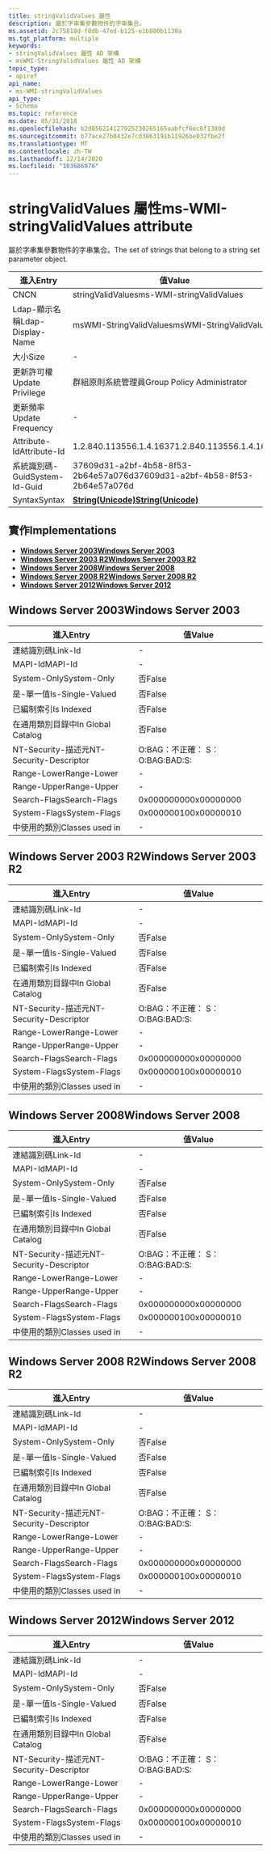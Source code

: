 ```yaml
---
title: stringValidValues 屬性
description: 屬於字串集參數物件的字串集合。
ms.assetid: 2c75818d-f8db-47ed-b125-e1b800b1139a
ms.tgt_platform: multiple
keywords:
- stringValidValues 屬性 AD 架構
- msWMI-StringValidValues 屬性 AD 架構
topic_type:
- apiref
api_name:
- ms-WMI-stringValidValues
api_type:
- Schema
ms.topic: reference
ms.date: 05/31/2018
ms.openlocfilehash: b2d056214127925230265165aabfcf6ec6f1380d
ms.sourcegitcommit: b77ace27b0432e7cd3863191b11926be032fbe2f
ms.translationtype: MT
ms.contentlocale: zh-TW
ms.lasthandoff: 12/14/2020
ms.locfileid: "103686976"
---
```

# <a name="ms-wmi-stringvalidvalues-attribute"></a><span data-ttu-id="3cd97-105">stringValidValues 屬性</span><span class="sxs-lookup"><span data-stu-id="3cd97-105">ms-WMI-stringValidValues attribute</span></span>

<span data-ttu-id="3cd97-106">屬於字串集參數物件的字串集合。</span><span class="sxs-lookup"><span data-stu-id="3cd97-106">The set of strings that belong to a string set parameter object.</span></span>



| <span data-ttu-id="3cd97-107">進入</span><span class="sxs-lookup"><span data-stu-id="3cd97-107">Entry</span></span> | <span data-ttu-id="3cd97-108">值</span><span class="sxs-lookup"><span data-stu-id="3cd97-108">Value</span></span> |
|-------------------|---------------------------------------------|
| <span data-ttu-id="3cd97-109">CN</span><span class="sxs-lookup"><span data-stu-id="3cd97-109">CN</span></span>                | <span data-ttu-id="3cd97-110">stringValidValues</span><span class="sxs-lookup"><span data-stu-id="3cd97-110">ms-WMI-stringValidValues</span></span>                    |
| <span data-ttu-id="3cd97-111">Ldap-顯示名稱</span><span class="sxs-lookup"><span data-stu-id="3cd97-111">Ldap-Display-Name</span></span> | <span data-ttu-id="3cd97-112">msWMI-StringValidValues</span><span class="sxs-lookup"><span data-stu-id="3cd97-112">msWMI-StringValidValues</span></span>                     |
| <span data-ttu-id="3cd97-113">大小</span><span class="sxs-lookup"><span data-stu-id="3cd97-113">Size</span></span>              | \-                                          |
| <span data-ttu-id="3cd97-114">更新許可權</span><span class="sxs-lookup"><span data-stu-id="3cd97-114">Update Privilege</span></span>  | <span data-ttu-id="3cd97-115">群組原則系統管理員</span><span class="sxs-lookup"><span data-stu-id="3cd97-115">Group Policy Administrator</span></span>                  |
| <span data-ttu-id="3cd97-116">更新頻率</span><span class="sxs-lookup"><span data-stu-id="3cd97-116">Update Frequency</span></span>  | \-                                          |
| <span data-ttu-id="3cd97-117">Attribute-Id</span><span class="sxs-lookup"><span data-stu-id="3cd97-117">Attribute-Id</span></span>      | <span data-ttu-id="3cd97-118">1.2.840.113556.1.4.1637</span><span class="sxs-lookup"><span data-stu-id="3cd97-118">1.2.840.113556.1.4.1637</span></span>                     |
| <span data-ttu-id="3cd97-119">系統識別碼-Guid</span><span class="sxs-lookup"><span data-stu-id="3cd97-119">System-Id-Guid</span></span>    | <span data-ttu-id="3cd97-120">37609d31-a2bf-4b58-8f53-2b64e57a076d</span><span class="sxs-lookup"><span data-stu-id="3cd97-120">37609d31-a2bf-4b58-8f53-2b64e57a076d</span></span>        |
| <span data-ttu-id="3cd97-121">Syntax</span><span class="sxs-lookup"><span data-stu-id="3cd97-121">Syntax</span></span>            | [<span data-ttu-id="3cd97-122">**String(Unicode)**</span><span class="sxs-lookup"><span data-stu-id="3cd97-122">**String(Unicode)**</span></span>](s-string-unicode.md) |



## <a name="implementations"></a><span data-ttu-id="3cd97-123">實作</span><span class="sxs-lookup"><span data-stu-id="3cd97-123">Implementations</span></span>

-   [<span data-ttu-id="3cd97-124">**Windows Server 2003**</span><span class="sxs-lookup"><span data-stu-id="3cd97-124">**Windows Server 2003**</span></span>](#windows-server-2003)
-   [<span data-ttu-id="3cd97-125">**Windows Server 2003 R2**</span><span class="sxs-lookup"><span data-stu-id="3cd97-125">**Windows Server 2003 R2**</span></span>](#windows-server-2003-r2)
-   [<span data-ttu-id="3cd97-126">**Windows Server 2008**</span><span class="sxs-lookup"><span data-stu-id="3cd97-126">**Windows Server 2008**</span></span>](#windows-server-2008)
-   [<span data-ttu-id="3cd97-127">**Windows Server 2008 R2**</span><span class="sxs-lookup"><span data-stu-id="3cd97-127">**Windows Server 2008 R2**</span></span>](#windows-server-2008-r2)
-   [<span data-ttu-id="3cd97-128">**Windows Server 2012**</span><span class="sxs-lookup"><span data-stu-id="3cd97-128">**Windows Server 2012**</span></span>](#windows-server-2012)

## <a name="windows-server-2003"></a><span data-ttu-id="3cd97-129">Windows Server 2003</span><span class="sxs-lookup"><span data-stu-id="3cd97-129">Windows Server 2003</span></span>



| <span data-ttu-id="3cd97-130">進入</span><span class="sxs-lookup"><span data-stu-id="3cd97-130">Entry</span></span> | <span data-ttu-id="3cd97-131">值</span><span class="sxs-lookup"><span data-stu-id="3cd97-131">Value</span></span> |
|------------------------|--------------|
| <span data-ttu-id="3cd97-132">連結識別碼</span><span class="sxs-lookup"><span data-stu-id="3cd97-132">Link-Id</span></span>                | \-           |
| <span data-ttu-id="3cd97-133">MAPI-Id</span><span class="sxs-lookup"><span data-stu-id="3cd97-133">MAPI-Id</span></span>                | \-           |
| <span data-ttu-id="3cd97-134">System-Only</span><span class="sxs-lookup"><span data-stu-id="3cd97-134">System-Only</span></span>            | <span data-ttu-id="3cd97-135">否</span><span class="sxs-lookup"><span data-stu-id="3cd97-135">False</span></span>        |
| <span data-ttu-id="3cd97-136">是-單一值</span><span class="sxs-lookup"><span data-stu-id="3cd97-136">Is-Single-Valued</span></span>       | <span data-ttu-id="3cd97-137">否</span><span class="sxs-lookup"><span data-stu-id="3cd97-137">False</span></span>        |
| <span data-ttu-id="3cd97-138">已編制索引</span><span class="sxs-lookup"><span data-stu-id="3cd97-138">Is Indexed</span></span>             | <span data-ttu-id="3cd97-139">否</span><span class="sxs-lookup"><span data-stu-id="3cd97-139">False</span></span>        |
| <span data-ttu-id="3cd97-140">在通用類別目錄中</span><span class="sxs-lookup"><span data-stu-id="3cd97-140">In Global Catalog</span></span>      | <span data-ttu-id="3cd97-141">否</span><span class="sxs-lookup"><span data-stu-id="3cd97-141">False</span></span>        |
| <span data-ttu-id="3cd97-142">NT-Security-描述元</span><span class="sxs-lookup"><span data-stu-id="3cd97-142">NT-Security-Descriptor</span></span> | <span data-ttu-id="3cd97-143">O:BAG：不正確： S：</span><span class="sxs-lookup"><span data-stu-id="3cd97-143">O:BAG:BAD:S:</span></span> |
| <span data-ttu-id="3cd97-144">Range-Lower</span><span class="sxs-lookup"><span data-stu-id="3cd97-144">Range-Lower</span></span>            | \-           |
| <span data-ttu-id="3cd97-145">Range-Upper</span><span class="sxs-lookup"><span data-stu-id="3cd97-145">Range-Upper</span></span>            | \-           |
| <span data-ttu-id="3cd97-146">Search-Flags</span><span class="sxs-lookup"><span data-stu-id="3cd97-146">Search-Flags</span></span>           | <span data-ttu-id="3cd97-147">0x00000000</span><span class="sxs-lookup"><span data-stu-id="3cd97-147">0x00000000</span></span>   |
| <span data-ttu-id="3cd97-148">System-Flags</span><span class="sxs-lookup"><span data-stu-id="3cd97-148">System-Flags</span></span>           | <span data-ttu-id="3cd97-149">0x00000010</span><span class="sxs-lookup"><span data-stu-id="3cd97-149">0x00000010</span></span>   |
| <span data-ttu-id="3cd97-150">中使用的類別</span><span class="sxs-lookup"><span data-stu-id="3cd97-150">Classes used in</span></span>        | \-           |



## <a name="windows-server-2003-r2"></a><span data-ttu-id="3cd97-151">Windows Server 2003 R2</span><span class="sxs-lookup"><span data-stu-id="3cd97-151">Windows Server 2003 R2</span></span>



| <span data-ttu-id="3cd97-152">進入</span><span class="sxs-lookup"><span data-stu-id="3cd97-152">Entry</span></span> | <span data-ttu-id="3cd97-153">值</span><span class="sxs-lookup"><span data-stu-id="3cd97-153">Value</span></span> |
|------------------------|--------------|
| <span data-ttu-id="3cd97-154">連結識別碼</span><span class="sxs-lookup"><span data-stu-id="3cd97-154">Link-Id</span></span>                | \-           |
| <span data-ttu-id="3cd97-155">MAPI-Id</span><span class="sxs-lookup"><span data-stu-id="3cd97-155">MAPI-Id</span></span>                | \-           |
| <span data-ttu-id="3cd97-156">System-Only</span><span class="sxs-lookup"><span data-stu-id="3cd97-156">System-Only</span></span>            | <span data-ttu-id="3cd97-157">否</span><span class="sxs-lookup"><span data-stu-id="3cd97-157">False</span></span>        |
| <span data-ttu-id="3cd97-158">是-單一值</span><span class="sxs-lookup"><span data-stu-id="3cd97-158">Is-Single-Valued</span></span>       | <span data-ttu-id="3cd97-159">否</span><span class="sxs-lookup"><span data-stu-id="3cd97-159">False</span></span>        |
| <span data-ttu-id="3cd97-160">已編制索引</span><span class="sxs-lookup"><span data-stu-id="3cd97-160">Is Indexed</span></span>             | <span data-ttu-id="3cd97-161">否</span><span class="sxs-lookup"><span data-stu-id="3cd97-161">False</span></span>        |
| <span data-ttu-id="3cd97-162">在通用類別目錄中</span><span class="sxs-lookup"><span data-stu-id="3cd97-162">In Global Catalog</span></span>      | <span data-ttu-id="3cd97-163">否</span><span class="sxs-lookup"><span data-stu-id="3cd97-163">False</span></span>        |
| <span data-ttu-id="3cd97-164">NT-Security-描述元</span><span class="sxs-lookup"><span data-stu-id="3cd97-164">NT-Security-Descriptor</span></span> | <span data-ttu-id="3cd97-165">O:BAG：不正確： S：</span><span class="sxs-lookup"><span data-stu-id="3cd97-165">O:BAG:BAD:S:</span></span> |
| <span data-ttu-id="3cd97-166">Range-Lower</span><span class="sxs-lookup"><span data-stu-id="3cd97-166">Range-Lower</span></span>            | \-           |
| <span data-ttu-id="3cd97-167">Range-Upper</span><span class="sxs-lookup"><span data-stu-id="3cd97-167">Range-Upper</span></span>            | \-           |
| <span data-ttu-id="3cd97-168">Search-Flags</span><span class="sxs-lookup"><span data-stu-id="3cd97-168">Search-Flags</span></span>           | <span data-ttu-id="3cd97-169">0x00000000</span><span class="sxs-lookup"><span data-stu-id="3cd97-169">0x00000000</span></span>   |
| <span data-ttu-id="3cd97-170">System-Flags</span><span class="sxs-lookup"><span data-stu-id="3cd97-170">System-Flags</span></span>           | <span data-ttu-id="3cd97-171">0x00000010</span><span class="sxs-lookup"><span data-stu-id="3cd97-171">0x00000010</span></span>   |
| <span data-ttu-id="3cd97-172">中使用的類別</span><span class="sxs-lookup"><span data-stu-id="3cd97-172">Classes used in</span></span>        | \-           |



## <a name="windows-server-2008"></a><span data-ttu-id="3cd97-173">Windows Server 2008</span><span class="sxs-lookup"><span data-stu-id="3cd97-173">Windows Server 2008</span></span>



| <span data-ttu-id="3cd97-174">進入</span><span class="sxs-lookup"><span data-stu-id="3cd97-174">Entry</span></span> | <span data-ttu-id="3cd97-175">值</span><span class="sxs-lookup"><span data-stu-id="3cd97-175">Value</span></span> |
|------------------------|--------------|
| <span data-ttu-id="3cd97-176">連結識別碼</span><span class="sxs-lookup"><span data-stu-id="3cd97-176">Link-Id</span></span>                | \-           |
| <span data-ttu-id="3cd97-177">MAPI-Id</span><span class="sxs-lookup"><span data-stu-id="3cd97-177">MAPI-Id</span></span>                | \-           |
| <span data-ttu-id="3cd97-178">System-Only</span><span class="sxs-lookup"><span data-stu-id="3cd97-178">System-Only</span></span>            | <span data-ttu-id="3cd97-179">否</span><span class="sxs-lookup"><span data-stu-id="3cd97-179">False</span></span>        |
| <span data-ttu-id="3cd97-180">是-單一值</span><span class="sxs-lookup"><span data-stu-id="3cd97-180">Is-Single-Valued</span></span>       | <span data-ttu-id="3cd97-181">否</span><span class="sxs-lookup"><span data-stu-id="3cd97-181">False</span></span>        |
| <span data-ttu-id="3cd97-182">已編制索引</span><span class="sxs-lookup"><span data-stu-id="3cd97-182">Is Indexed</span></span>             | <span data-ttu-id="3cd97-183">否</span><span class="sxs-lookup"><span data-stu-id="3cd97-183">False</span></span>        |
| <span data-ttu-id="3cd97-184">在通用類別目錄中</span><span class="sxs-lookup"><span data-stu-id="3cd97-184">In Global Catalog</span></span>      | <span data-ttu-id="3cd97-185">否</span><span class="sxs-lookup"><span data-stu-id="3cd97-185">False</span></span>        |
| <span data-ttu-id="3cd97-186">NT-Security-描述元</span><span class="sxs-lookup"><span data-stu-id="3cd97-186">NT-Security-Descriptor</span></span> | <span data-ttu-id="3cd97-187">O:BAG：不正確： S：</span><span class="sxs-lookup"><span data-stu-id="3cd97-187">O:BAG:BAD:S:</span></span> |
| <span data-ttu-id="3cd97-188">Range-Lower</span><span class="sxs-lookup"><span data-stu-id="3cd97-188">Range-Lower</span></span>            | \-           |
| <span data-ttu-id="3cd97-189">Range-Upper</span><span class="sxs-lookup"><span data-stu-id="3cd97-189">Range-Upper</span></span>            | \-           |
| <span data-ttu-id="3cd97-190">Search-Flags</span><span class="sxs-lookup"><span data-stu-id="3cd97-190">Search-Flags</span></span>           | <span data-ttu-id="3cd97-191">0x00000000</span><span class="sxs-lookup"><span data-stu-id="3cd97-191">0x00000000</span></span>   |
| <span data-ttu-id="3cd97-192">System-Flags</span><span class="sxs-lookup"><span data-stu-id="3cd97-192">System-Flags</span></span>           | <span data-ttu-id="3cd97-193">0x00000010</span><span class="sxs-lookup"><span data-stu-id="3cd97-193">0x00000010</span></span>   |
| <span data-ttu-id="3cd97-194">中使用的類別</span><span class="sxs-lookup"><span data-stu-id="3cd97-194">Classes used in</span></span>        | \-           |



## <a name="windows-server-2008-r2"></a><span data-ttu-id="3cd97-195">Windows Server 2008 R2</span><span class="sxs-lookup"><span data-stu-id="3cd97-195">Windows Server 2008 R2</span></span>



| <span data-ttu-id="3cd97-196">進入</span><span class="sxs-lookup"><span data-stu-id="3cd97-196">Entry</span></span> | <span data-ttu-id="3cd97-197">值</span><span class="sxs-lookup"><span data-stu-id="3cd97-197">Value</span></span> |
|------------------------|--------------|
| <span data-ttu-id="3cd97-198">連結識別碼</span><span class="sxs-lookup"><span data-stu-id="3cd97-198">Link-Id</span></span>                | \-           |
| <span data-ttu-id="3cd97-199">MAPI-Id</span><span class="sxs-lookup"><span data-stu-id="3cd97-199">MAPI-Id</span></span>                | \-           |
| <span data-ttu-id="3cd97-200">System-Only</span><span class="sxs-lookup"><span data-stu-id="3cd97-200">System-Only</span></span>            | <span data-ttu-id="3cd97-201">否</span><span class="sxs-lookup"><span data-stu-id="3cd97-201">False</span></span>        |
| <span data-ttu-id="3cd97-202">是-單一值</span><span class="sxs-lookup"><span data-stu-id="3cd97-202">Is-Single-Valued</span></span>       | <span data-ttu-id="3cd97-203">否</span><span class="sxs-lookup"><span data-stu-id="3cd97-203">False</span></span>        |
| <span data-ttu-id="3cd97-204">已編制索引</span><span class="sxs-lookup"><span data-stu-id="3cd97-204">Is Indexed</span></span>             | <span data-ttu-id="3cd97-205">否</span><span class="sxs-lookup"><span data-stu-id="3cd97-205">False</span></span>        |
| <span data-ttu-id="3cd97-206">在通用類別目錄中</span><span class="sxs-lookup"><span data-stu-id="3cd97-206">In Global Catalog</span></span>      | <span data-ttu-id="3cd97-207">否</span><span class="sxs-lookup"><span data-stu-id="3cd97-207">False</span></span>        |
| <span data-ttu-id="3cd97-208">NT-Security-描述元</span><span class="sxs-lookup"><span data-stu-id="3cd97-208">NT-Security-Descriptor</span></span> | <span data-ttu-id="3cd97-209">O:BAG：不正確： S：</span><span class="sxs-lookup"><span data-stu-id="3cd97-209">O:BAG:BAD:S:</span></span> |
| <span data-ttu-id="3cd97-210">Range-Lower</span><span class="sxs-lookup"><span data-stu-id="3cd97-210">Range-Lower</span></span>            | \-           |
| <span data-ttu-id="3cd97-211">Range-Upper</span><span class="sxs-lookup"><span data-stu-id="3cd97-211">Range-Upper</span></span>            | \-           |
| <span data-ttu-id="3cd97-212">Search-Flags</span><span class="sxs-lookup"><span data-stu-id="3cd97-212">Search-Flags</span></span>           | <span data-ttu-id="3cd97-213">0x00000000</span><span class="sxs-lookup"><span data-stu-id="3cd97-213">0x00000000</span></span>   |
| <span data-ttu-id="3cd97-214">System-Flags</span><span class="sxs-lookup"><span data-stu-id="3cd97-214">System-Flags</span></span>           | <span data-ttu-id="3cd97-215">0x00000010</span><span class="sxs-lookup"><span data-stu-id="3cd97-215">0x00000010</span></span>   |
| <span data-ttu-id="3cd97-216">中使用的類別</span><span class="sxs-lookup"><span data-stu-id="3cd97-216">Classes used in</span></span>        | \-           |



## <a name="windows-server-2012"></a><span data-ttu-id="3cd97-217">Windows Server 2012</span><span class="sxs-lookup"><span data-stu-id="3cd97-217">Windows Server 2012</span></span>



| <span data-ttu-id="3cd97-218">進入</span><span class="sxs-lookup"><span data-stu-id="3cd97-218">Entry</span></span> | <span data-ttu-id="3cd97-219">值</span><span class="sxs-lookup"><span data-stu-id="3cd97-219">Value</span></span> |
|------------------------|--------------|
| <span data-ttu-id="3cd97-220">連結識別碼</span><span class="sxs-lookup"><span data-stu-id="3cd97-220">Link-Id</span></span>                | \-           |
| <span data-ttu-id="3cd97-221">MAPI-Id</span><span class="sxs-lookup"><span data-stu-id="3cd97-221">MAPI-Id</span></span>                | \-           |
| <span data-ttu-id="3cd97-222">System-Only</span><span class="sxs-lookup"><span data-stu-id="3cd97-222">System-Only</span></span>            | <span data-ttu-id="3cd97-223">否</span><span class="sxs-lookup"><span data-stu-id="3cd97-223">False</span></span>        |
| <span data-ttu-id="3cd97-224">是-單一值</span><span class="sxs-lookup"><span data-stu-id="3cd97-224">Is-Single-Valued</span></span>       | <span data-ttu-id="3cd97-225">否</span><span class="sxs-lookup"><span data-stu-id="3cd97-225">False</span></span>        |
| <span data-ttu-id="3cd97-226">已編制索引</span><span class="sxs-lookup"><span data-stu-id="3cd97-226">Is Indexed</span></span>             | <span data-ttu-id="3cd97-227">否</span><span class="sxs-lookup"><span data-stu-id="3cd97-227">False</span></span>        |
| <span data-ttu-id="3cd97-228">在通用類別目錄中</span><span class="sxs-lookup"><span data-stu-id="3cd97-228">In Global Catalog</span></span>      | <span data-ttu-id="3cd97-229">否</span><span class="sxs-lookup"><span data-stu-id="3cd97-229">False</span></span>        |
| <span data-ttu-id="3cd97-230">NT-Security-描述元</span><span class="sxs-lookup"><span data-stu-id="3cd97-230">NT-Security-Descriptor</span></span> | <span data-ttu-id="3cd97-231">O:BAG：不正確： S：</span><span class="sxs-lookup"><span data-stu-id="3cd97-231">O:BAG:BAD:S:</span></span> |
| <span data-ttu-id="3cd97-232">Range-Lower</span><span class="sxs-lookup"><span data-stu-id="3cd97-232">Range-Lower</span></span>            | \-           |
| <span data-ttu-id="3cd97-233">Range-Upper</span><span class="sxs-lookup"><span data-stu-id="3cd97-233">Range-Upper</span></span>            | \-           |
| <span data-ttu-id="3cd97-234">Search-Flags</span><span class="sxs-lookup"><span data-stu-id="3cd97-234">Search-Flags</span></span>           | <span data-ttu-id="3cd97-235">0x00000000</span><span class="sxs-lookup"><span data-stu-id="3cd97-235">0x00000000</span></span>   |
| <span data-ttu-id="3cd97-236">System-Flags</span><span class="sxs-lookup"><span data-stu-id="3cd97-236">System-Flags</span></span>           | <span data-ttu-id="3cd97-237">0x00000010</span><span class="sxs-lookup"><span data-stu-id="3cd97-237">0x00000010</span></span>   |
| <span data-ttu-id="3cd97-238">中使用的類別</span><span class="sxs-lookup"><span data-stu-id="3cd97-238">Classes used in</span></span>        | \-           |



 

 




